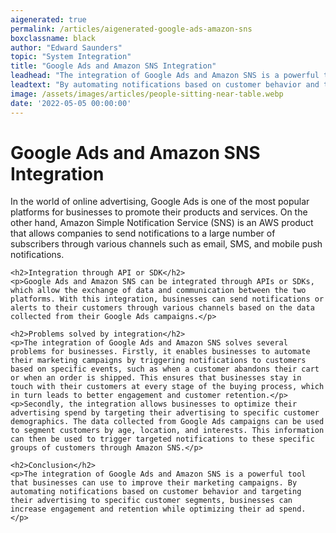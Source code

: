 ```yaml
---
aigenerated: true
permalink: /articles/aigenerated-google-ads-amazon-sns
boxclassname: black
author: "Edward Saunders"
topic: "System Integration"
title: "Google Ads and Amazon SNS Integration"
leadhead: "The integration of Google Ads and Amazon SNS is a powerful tool that businesses can use to improve their marketing campaigns"
leadtext: "By automating notifications based on customer behavior and targeting their advertising to specific customer segments, businesses can increase engagement and retention while optimizing their ad spend."
image: /assets/images/articles/people-sitting-near-table.webp
date: '2022-05-05 00:00:00'
---
```

<div class="arttext">    <h1>Google Ads and Amazon SNS Integration</h1>
    <p>In the world of online advertising, Google Ads is one of the most popular platforms for businesses to promote their products and services. On the other hand, Amazon Simple Notification Service (SNS) is an AWS product that allows companies to send notifications to a large number of subscribers through various channels such as email, SMS, and mobile push notifications. </p>

    <h2>Integration through API or SDK</h2>
    <p>Google Ads and Amazon SNS can be integrated through APIs or SDKs, which allow the exchange of data and communication between the two platforms. With this integration, businesses can send notifications or alerts to their customers through various channels based on the data collected from their Google Ads campaigns.</p>

    <h2>Problems solved by integration</h2>
    <p>The integration of Google Ads and Amazon SNS solves several problems for businesses. Firstly, it enables businesses to automate their marketing campaigns by triggering notifications to customers based on specific events, such as when a customer abandons their cart or when an order is shipped. This ensures that businesses stay in touch with their customers at every stage of the buying process, which in turn leads to better engagement and customer retention.</p>
    <p>Secondly, the integration allows businesses to optimize their advertising spend by targeting their advertising to specific customer demographics. The data collected from Google Ads campaigns can be used to segment customers by age, location, and interests. This information can then be used to trigger targeted notifications to these specific groups of customers through Amazon SNS.</p>

    <h2>Conclusion</h2>
    <p>The integration of Google Ads and Amazon SNS is a powerful tool that businesses can use to improve their marketing campaigns. By automating notifications based on customer behavior and targeting their advertising to specific customer segments, businesses can increase engagement and retention while optimizing their ad spend. </p>
</div>